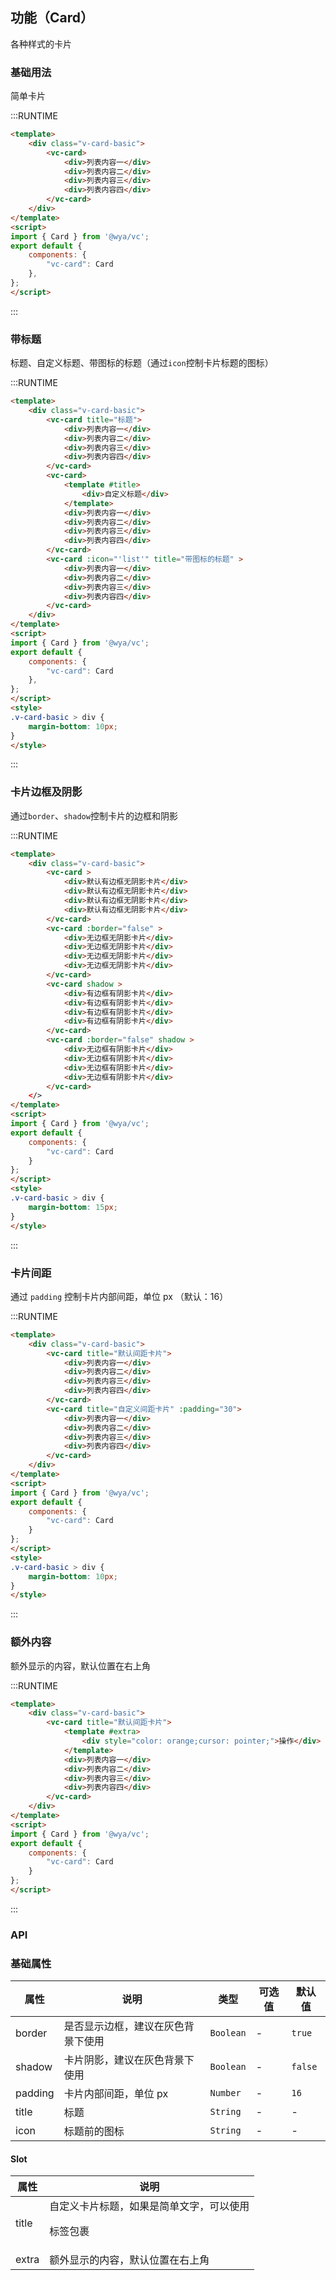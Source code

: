 ## 功能（Card）

各种样式的卡片

### 基础用法
简单卡片

:::RUNTIME
```html
<template>
	<div class="v-card-basic">
		<vc-card>
			<div>列表内容一</div>
			<div>列表内容二</div>
			<div>列表内容三</div>
			<div>列表内容四</div>
		</vc-card>
	</div>
</template>
<script>
import { Card } from '@wya/vc';
export default {
	components: {
		"vc-card": Card
	},
};
</script>
```
:::

### 带标题
标题、自定义标题、带图标的标题（通过`icon`控制卡片标题的图标）

:::RUNTIME
```html
<template>
	<div class="v-card-basic">
		<vc-card title="标题">
			<div>列表内容一</div>
			<div>列表内容二</div>
			<div>列表内容三</div>
			<div>列表内容四</div>
		</vc-card>
		<vc-card>
			<template #title>
				<div>自定义标题</div>
			</template>
			<div>列表内容一</div>
			<div>列表内容二</div>
			<div>列表内容三</div>
			<div>列表内容四</div>
		</vc-card>
		<vc-card :icon="'list'" title="带图标的标题" >
			<div>列表内容一</div>
			<div>列表内容二</div>
			<div>列表内容三</div>
			<div>列表内容四</div>
		</vc-card>
	</div>
</template>
<script>
import { Card } from '@wya/vc';
export default {
	components: {
		"vc-card": Card
	},
};
</script>
<style>
.v-card-basic > div {
	margin-bottom: 10px;
}
</style>
```
:::

### 卡片边框及阴影
通过`border`、`shadow`控制卡片的边框和阴影

:::RUNTIME
```html
<template>
	<div class="v-card-basic">
		<vc-card >
			<div>默认有边框无阴影卡片</div>
			<div>默认有边框无阴影卡片</div>
			<div>默认有边框无阴影卡片</div>
			<div>默认有边框无阴影卡片</div>
		</vc-card>
		<vc-card :border="false" >
			<div>无边框无阴影卡片</div>
			<div>无边框无阴影卡片</div>
			<div>无边框无阴影卡片</div>
			<div>无边框无阴影卡片</div>
		</vc-card>
		<vc-card shadow >
			<div>有边框有阴影卡片</div>
			<div>有边框有阴影卡片</div>
			<div>有边框有阴影卡片</div>
			<div>有边框有阴影卡片</div>
		</vc-card>
		<vc-card :border="false" shadow >
			<div>无边框有阴影卡片</div>
			<div>无边框有阴影卡片</div>
			<div>无边框有阴影卡片</div>
			<div>无边框有阴影卡片</div>
		</vc-card>
	</>
</template>
<script>
import { Card } from '@wya/vc';
export default {
	components: {
		"vc-card": Card
	}
};
</script>
<style>
.v-card-basic > div {
	margin-bottom: 15px;
}
</style>
```
:::

### 卡片间距
通过 `padding` 控制卡片内部间距，单位 px （默认：16）

:::RUNTIME
```html
<template>
	<div class="v-card-basic">
		<vc-card title="默认间距卡片">
			<div>列表内容一</div>
			<div>列表内容二</div>
			<div>列表内容三</div>
			<div>列表内容四</div>
		</vc-card>
		<vc-card title="自定义间距卡片" :padding="30">
			<div>列表内容一</div>
			<div>列表内容二</div>
			<div>列表内容三</div>
			<div>列表内容四</div>
		</vc-card>
	</div>
</template>
<script>
import { Card } from '@wya/vc';
export default {
	components: {
		"vc-card": Card
	}
};
</script>
<style>
.v-card-basic > div {
	margin-bottom: 10px;
}
</style>
```
:::

### 额外内容
额外显示的内容，默认位置在右上角

:::RUNTIME
```html
<template>
	<div class="v-card-basic">
		<vc-card title="默认间距卡片">
			<template #extra>
				<div style="color: orange;cursor: pointer;">操作</div>
			</template>
			<div>列表内容一</div>
			<div>列表内容二</div>
			<div>列表内容三</div>
			<div>列表内容四</div>
		</vc-card>
	</div>
</template>
<script>
import { Card } from '@wya/vc';
export default {
	components: {
		"vc-card": Card
	}
};
</script>
```
:::

### API

### 基础属性
属性 | 说明 | 类型 | 可选值 | 默认值
---|---|---|---|---
border | 是否显示边框，建议在灰色背景下使用 | `Boolean` | - | `true`
shadow | 卡片阴影，建议在灰色背景下使用 | `Boolean` | - | `false`
padding | 卡片内部间距，单位 px | `Number` | - | `16`
title | 标题 | `String` | - | -
icon | 标题前的图标 | `String` | - | -

#### Slot
属性 | 说明
---|---
title | 自定义卡片标题，如果是简单文字，可以使用<p>标签包裹
extra | 额外显示的内容，默认位置在右上角
